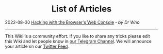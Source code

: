 <h1 align="center">
List of Articles
</h1>

2022-08-30 [Hacking with the Browser's Web Console](Web-Console) - _by Dr Who_

***

This Wiki is a community effort. If you like to share any tricks please edit this Wiki and let people know in [our Telegram Channel](https://t.me/thcorg). We will announce your article on our [Twitter Feed](https://twitter.com/hackerschoice).
